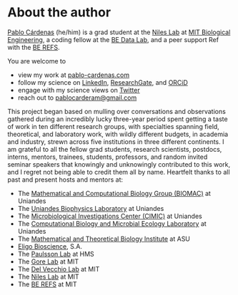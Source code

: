 # About the author

[Pablo Cárdenas](https://pablo-cardenas.com/) (he/him) is a grad student at the [Niles Lab](https://web.mit.edu/nileslab/) at [MIT Biological Engineering](https://be.mit.edu/), a coding fellow at the [BE Data Lab](https://bedatalab.github.io/), and a peer support Ref with the [BE REFS](berefs.com/).

You are welcome to

- view my work at [pablo-cardenas.com](https://pablo-cardenas.com)
- follow my science on [LinkedIn](https://www.linkedin.com/in/pablocarderam/), [ResearchGate](https://www.researchgate.net/profile/Pablo_Cardenas_R), and [ORCiD](https://orcid.org/0000-0001-7015-0512)
- engage with my science views on [Twitter](https://twitter.com/pcr_guy)
- reach out to [pablocarderam@gmail.com](mailto:pablocarderam@gmail.com)

This project began based on mulling over conversations and observations gathered during an incredibly lucky three-year period spent getting a taste of work in ten different research groups, with specialties spanning field, theoretical, and laboratory work, with wildly different budgets, in academia and industry, strewn across five institutions in three different continents. I am grateful to all the fellow grad students, research scientists, postdocs, interns, mentors, trainees, students, professors, and random invited seminar speakers that knowingly and unknowingly contributed to this work, and I regret not being able to credit them all by name. Heartfelt thanks to all past and present hosts and mentors at:

- The [Mathematical and Computational Biology Group (BIOMAC)](https://biomac.uniandes.edu.co) at Uniandes
- The [Uniandes Biophysics Laboratory](https://biofisica.uniandes.edu.co/en/) at Uniandes
- The [Microbiological Investigations Center (CIMIC)](https://cimic.uniandes.edu.co/) at Uniandes
- The [Computational Biology and Microbial Ecology Laboratory](http://bcem.uniandes.edu.co/) at Uniandes
- The [Mathematical and Theoretical Biology Institute](https://mtbi.asu.edu/) at ASU
- [Eligo Bioscience](https://eligo.bio/), S.A.
- The [Paulsson Lab](https://paulsson.med.harvard.edu/) at HMS
- The [Gore Lab](http://www.gorelab.org/) at MIT
- The [Del Vecchio Lab](https://scripts.mit.edu/~ddv/index.php) at MIT
- The [Niles Lab](https://web.mit.edu/nileslab/) at MIT
- The [BE REFS](http://berefs.com/) at MIT
